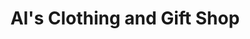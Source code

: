 ---
title: "Al's Clothing and Gift Shop"
url: /oacoma/als-clothing-and-gift-shop/
shop: Andenken
---